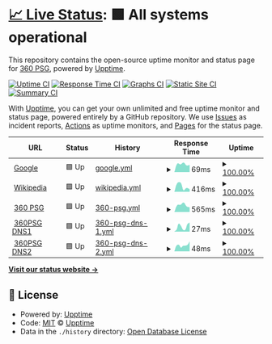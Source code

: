 # [📈 Live Status](https://upptime.360psg.net): <!--live status--> **🟩 All systems operational**

This repository contains the open-source uptime monitor and status page for [360 PSG](https://www.360psg.com), powered by [Upptime](https://github.com/upptime/upptime).

[![Uptime CI](https://github.com/360psg/upptime/workflows/Uptime%20CI/badge.svg)](https://github.com/360psg/upptime/actions?query=workflow%3A%22Uptime+CI%22)
[![Response Time CI](https://github.com/360psg/upptime/workflows/Response%20Time%20CI/badge.svg)](https://github.com/360psg/upptime/actions?query=workflow%3A%22Response+Time+CI%22)
[![Graphs CI](https://github.com/360psg/upptime/workflows/Graphs%20CI/badge.svg)](https://github.com/360psg/upptime/actions?query=workflow%3A%22Graphs+CI%22)
[![Static Site CI](https://github.com/360psg/upptime/workflows/Static%20Site%20CI/badge.svg)](https://github.com/360psg/upptime/actions?query=workflow%3A%22Static+Site+CI%22)
[![Summary CI](https://github.com/360psg/upptime/workflows/Summary%20CI/badge.svg)](https://github.com/360psg/upptime/actions?query=workflow%3A%22Summary+CI%22)

With [Upptime](https://upptime.js.org), you can get your own unlimited and free uptime monitor and status page, powered entirely by a GitHub repository. We use [Issues](https://github.com/upptime/upptime/issues) as incident reports, [Actions](https://github.com/360psg/upptime/actions) as uptime monitors, and [Pages](https://demo.upptime.js.org) for the status page.

<!--start: status pages-->
<!-- This summary is generated by Upptime (https://github.com/upptime/upptime) -->
<!-- Do not edit this manually, your changes will be overwritten -->
<!-- prettier-ignore -->
| URL | Status | History | Response Time | Uptime |
| --- | ------ | ------- | ------------- | ------ |
| <img alt="" src="https://favicons.githubusercontent.com/www.google.com" height="13"> [Google](https://www.google.com) | 🟩 Up | [google.yml](https://github.com/360PSG/upptime/commits/HEAD/history/google.yml) | <details><summary><img alt="Response time graph" src="./graphs/google/response-time-week.png" height="20"> 69ms</summary><br><a href="https://upptime.360psg.net/history/google"><img alt="Response time 69" src="https://img.shields.io/endpoint?url=https%3A%2F%2Fraw.githubusercontent.com%2F360PSG%2Fupptime%2FHEAD%2Fapi%2Fgoogle%2Fresponse-time.json"></a><br><a href="https://upptime.360psg.net/history/google"><img alt="24-hour response time 69" src="https://img.shields.io/endpoint?url=https%3A%2F%2Fraw.githubusercontent.com%2F360PSG%2Fupptime%2FHEAD%2Fapi%2Fgoogle%2Fresponse-time-day.json"></a><br><a href="https://upptime.360psg.net/history/google"><img alt="7-day response time 69" src="https://img.shields.io/endpoint?url=https%3A%2F%2Fraw.githubusercontent.com%2F360PSG%2Fupptime%2FHEAD%2Fapi%2Fgoogle%2Fresponse-time-week.json"></a><br><a href="https://upptime.360psg.net/history/google"><img alt="30-day response time 69" src="https://img.shields.io/endpoint?url=https%3A%2F%2Fraw.githubusercontent.com%2F360PSG%2Fupptime%2FHEAD%2Fapi%2Fgoogle%2Fresponse-time-month.json"></a><br><a href="https://upptime.360psg.net/history/google"><img alt="1-year response time 69" src="https://img.shields.io/endpoint?url=https%3A%2F%2Fraw.githubusercontent.com%2F360PSG%2Fupptime%2FHEAD%2Fapi%2Fgoogle%2Fresponse-time-year.json"></a></details> | <details><summary><a href="https://upptime.360psg.net/history/google">100.00%</a></summary><a href="https://upptime.360psg.net/history/google"><img alt="All-time uptime 100.00%" src="https://img.shields.io/endpoint?url=https%3A%2F%2Fraw.githubusercontent.com%2F360PSG%2Fupptime%2FHEAD%2Fapi%2Fgoogle%2Fuptime.json"></a><br><a href="https://upptime.360psg.net/history/google"><img alt="24-hour uptime 100.00%" src="https://img.shields.io/endpoint?url=https%3A%2F%2Fraw.githubusercontent.com%2F360PSG%2Fupptime%2FHEAD%2Fapi%2Fgoogle%2Fuptime-day.json"></a><br><a href="https://upptime.360psg.net/history/google"><img alt="7-day uptime 100.00%" src="https://img.shields.io/endpoint?url=https%3A%2F%2Fraw.githubusercontent.com%2F360PSG%2Fupptime%2FHEAD%2Fapi%2Fgoogle%2Fuptime-week.json"></a><br><a href="https://upptime.360psg.net/history/google"><img alt="30-day uptime 100.00%" src="https://img.shields.io/endpoint?url=https%3A%2F%2Fraw.githubusercontent.com%2F360PSG%2Fupptime%2FHEAD%2Fapi%2Fgoogle%2Fuptime-month.json"></a><br><a href="https://upptime.360psg.net/history/google"><img alt="1-year uptime 100.00%" src="https://img.shields.io/endpoint?url=https%3A%2F%2Fraw.githubusercontent.com%2F360PSG%2Fupptime%2FHEAD%2Fapi%2Fgoogle%2Fuptime-year.json"></a></details>
| <img alt="" src="https://favicons.githubusercontent.com/en.wikipedia.org" height="13"> [Wikipedia](https://en.wikipedia.org) | 🟩 Up | [wikipedia.yml](https://github.com/360PSG/upptime/commits/HEAD/history/wikipedia.yml) | <details><summary><img alt="Response time graph" src="./graphs/wikipedia/response-time-week.png" height="20"> 416ms</summary><br><a href="https://upptime.360psg.net/history/wikipedia"><img alt="Response time 416" src="https://img.shields.io/endpoint?url=https%3A%2F%2Fraw.githubusercontent.com%2F360PSG%2Fupptime%2FHEAD%2Fapi%2Fwikipedia%2Fresponse-time.json"></a><br><a href="https://upptime.360psg.net/history/wikipedia"><img alt="24-hour response time 416" src="https://img.shields.io/endpoint?url=https%3A%2F%2Fraw.githubusercontent.com%2F360PSG%2Fupptime%2FHEAD%2Fapi%2Fwikipedia%2Fresponse-time-day.json"></a><br><a href="https://upptime.360psg.net/history/wikipedia"><img alt="7-day response time 416" src="https://img.shields.io/endpoint?url=https%3A%2F%2Fraw.githubusercontent.com%2F360PSG%2Fupptime%2FHEAD%2Fapi%2Fwikipedia%2Fresponse-time-week.json"></a><br><a href="https://upptime.360psg.net/history/wikipedia"><img alt="30-day response time 416" src="https://img.shields.io/endpoint?url=https%3A%2F%2Fraw.githubusercontent.com%2F360PSG%2Fupptime%2FHEAD%2Fapi%2Fwikipedia%2Fresponse-time-month.json"></a><br><a href="https://upptime.360psg.net/history/wikipedia"><img alt="1-year response time 416" src="https://img.shields.io/endpoint?url=https%3A%2F%2Fraw.githubusercontent.com%2F360PSG%2Fupptime%2FHEAD%2Fapi%2Fwikipedia%2Fresponse-time-year.json"></a></details> | <details><summary><a href="https://upptime.360psg.net/history/wikipedia">100.00%</a></summary><a href="https://upptime.360psg.net/history/wikipedia"><img alt="All-time uptime 100.00%" src="https://img.shields.io/endpoint?url=https%3A%2F%2Fraw.githubusercontent.com%2F360PSG%2Fupptime%2FHEAD%2Fapi%2Fwikipedia%2Fuptime.json"></a><br><a href="https://upptime.360psg.net/history/wikipedia"><img alt="24-hour uptime 100.00%" src="https://img.shields.io/endpoint?url=https%3A%2F%2Fraw.githubusercontent.com%2F360PSG%2Fupptime%2FHEAD%2Fapi%2Fwikipedia%2Fuptime-day.json"></a><br><a href="https://upptime.360psg.net/history/wikipedia"><img alt="7-day uptime 100.00%" src="https://img.shields.io/endpoint?url=https%3A%2F%2Fraw.githubusercontent.com%2F360PSG%2Fupptime%2FHEAD%2Fapi%2Fwikipedia%2Fuptime-week.json"></a><br><a href="https://upptime.360psg.net/history/wikipedia"><img alt="30-day uptime 100.00%" src="https://img.shields.io/endpoint?url=https%3A%2F%2Fraw.githubusercontent.com%2F360PSG%2Fupptime%2FHEAD%2Fapi%2Fwikipedia%2Fuptime-month.json"></a><br><a href="https://upptime.360psg.net/history/wikipedia"><img alt="1-year uptime 100.00%" src="https://img.shields.io/endpoint?url=https%3A%2F%2Fraw.githubusercontent.com%2F360PSG%2Fupptime%2FHEAD%2Fapi%2Fwikipedia%2Fuptime-year.json"></a></details>
| <img alt="" src="https://favicons.githubusercontent.com/www.360psg.com" height="13"> [360 PSG](https://www.360psg.com) | 🟩 Up | [360-psg.yml](https://github.com/360PSG/upptime/commits/HEAD/history/360-psg.yml) | <details><summary><img alt="Response time graph" src="./graphs/360-psg/response-time-week.png" height="20"> 565ms</summary><br><a href="https://upptime.360psg.net/history/360-psg"><img alt="Response time 565" src="https://img.shields.io/endpoint?url=https%3A%2F%2Fraw.githubusercontent.com%2F360PSG%2Fupptime%2FHEAD%2Fapi%2F360-psg%2Fresponse-time.json"></a><br><a href="https://upptime.360psg.net/history/360-psg"><img alt="24-hour response time 565" src="https://img.shields.io/endpoint?url=https%3A%2F%2Fraw.githubusercontent.com%2F360PSG%2Fupptime%2FHEAD%2Fapi%2F360-psg%2Fresponse-time-day.json"></a><br><a href="https://upptime.360psg.net/history/360-psg"><img alt="7-day response time 565" src="https://img.shields.io/endpoint?url=https%3A%2F%2Fraw.githubusercontent.com%2F360PSG%2Fupptime%2FHEAD%2Fapi%2F360-psg%2Fresponse-time-week.json"></a><br><a href="https://upptime.360psg.net/history/360-psg"><img alt="30-day response time 565" src="https://img.shields.io/endpoint?url=https%3A%2F%2Fraw.githubusercontent.com%2F360PSG%2Fupptime%2FHEAD%2Fapi%2F360-psg%2Fresponse-time-month.json"></a><br><a href="https://upptime.360psg.net/history/360-psg"><img alt="1-year response time 565" src="https://img.shields.io/endpoint?url=https%3A%2F%2Fraw.githubusercontent.com%2F360PSG%2Fupptime%2FHEAD%2Fapi%2F360-psg%2Fresponse-time-year.json"></a></details> | <details><summary><a href="https://upptime.360psg.net/history/360-psg">100.00%</a></summary><a href="https://upptime.360psg.net/history/360-psg"><img alt="All-time uptime 100.00%" src="https://img.shields.io/endpoint?url=https%3A%2F%2Fraw.githubusercontent.com%2F360PSG%2Fupptime%2FHEAD%2Fapi%2F360-psg%2Fuptime.json"></a><br><a href="https://upptime.360psg.net/history/360-psg"><img alt="24-hour uptime 100.00%" src="https://img.shields.io/endpoint?url=https%3A%2F%2Fraw.githubusercontent.com%2F360PSG%2Fupptime%2FHEAD%2Fapi%2F360-psg%2Fuptime-day.json"></a><br><a href="https://upptime.360psg.net/history/360-psg"><img alt="7-day uptime 100.00%" src="https://img.shields.io/endpoint?url=https%3A%2F%2Fraw.githubusercontent.com%2F360PSG%2Fupptime%2FHEAD%2Fapi%2F360-psg%2Fuptime-week.json"></a><br><a href="https://upptime.360psg.net/history/360-psg"><img alt="30-day uptime 100.00%" src="https://img.shields.io/endpoint?url=https%3A%2F%2Fraw.githubusercontent.com%2F360PSG%2Fupptime%2FHEAD%2Fapi%2F360-psg%2Fuptime-month.json"></a><br><a href="https://upptime.360psg.net/history/360-psg"><img alt="1-year uptime 100.00%" src="https://img.shields.io/endpoint?url=https%3A%2F%2Fraw.githubusercontent.com%2F360PSG%2Fupptime%2FHEAD%2Fapi%2F360-psg%2Fuptime-year.json"></a></details>
| <img alt="" src="https://favicons.githubusercontent.com/null" height="13"> [360PSG DNS1](ns1.360psg.com) | 🟩 Up | [360-psg-dns-1.yml](https://github.com/360PSG/upptime/commits/HEAD/history/360-psg-dns-1.yml) | <details><summary><img alt="Response time graph" src="./graphs/360-psg-dns-1/response-time-week.png" height="20"> 27ms</summary><br><a href="https://upptime.360psg.net/history/360-psg-dns-1"><img alt="Response time 27" src="https://img.shields.io/endpoint?url=https%3A%2F%2Fraw.githubusercontent.com%2F360PSG%2Fupptime%2FHEAD%2Fapi%2F360-psg-dns-1%2Fresponse-time.json"></a><br><a href="https://upptime.360psg.net/history/360-psg-dns-1"><img alt="24-hour response time 27" src="https://img.shields.io/endpoint?url=https%3A%2F%2Fraw.githubusercontent.com%2F360PSG%2Fupptime%2FHEAD%2Fapi%2F360-psg-dns-1%2Fresponse-time-day.json"></a><br><a href="https://upptime.360psg.net/history/360-psg-dns-1"><img alt="7-day response time 27" src="https://img.shields.io/endpoint?url=https%3A%2F%2Fraw.githubusercontent.com%2F360PSG%2Fupptime%2FHEAD%2Fapi%2F360-psg-dns-1%2Fresponse-time-week.json"></a><br><a href="https://upptime.360psg.net/history/360-psg-dns-1"><img alt="30-day response time 27" src="https://img.shields.io/endpoint?url=https%3A%2F%2Fraw.githubusercontent.com%2F360PSG%2Fupptime%2FHEAD%2Fapi%2F360-psg-dns-1%2Fresponse-time-month.json"></a><br><a href="https://upptime.360psg.net/history/360-psg-dns-1"><img alt="1-year response time 27" src="https://img.shields.io/endpoint?url=https%3A%2F%2Fraw.githubusercontent.com%2F360PSG%2Fupptime%2FHEAD%2Fapi%2F360-psg-dns-1%2Fresponse-time-year.json"></a></details> | <details><summary><a href="https://upptime.360psg.net/history/360-psg-dns-1">100.00%</a></summary><a href="https://upptime.360psg.net/history/360-psg-dns-1"><img alt="All-time uptime 100.00%" src="https://img.shields.io/endpoint?url=https%3A%2F%2Fraw.githubusercontent.com%2F360PSG%2Fupptime%2FHEAD%2Fapi%2F360-psg-dns-1%2Fuptime.json"></a><br><a href="https://upptime.360psg.net/history/360-psg-dns-1"><img alt="24-hour uptime 100.00%" src="https://img.shields.io/endpoint?url=https%3A%2F%2Fraw.githubusercontent.com%2F360PSG%2Fupptime%2FHEAD%2Fapi%2F360-psg-dns-1%2Fuptime-day.json"></a><br><a href="https://upptime.360psg.net/history/360-psg-dns-1"><img alt="7-day uptime 100.00%" src="https://img.shields.io/endpoint?url=https%3A%2F%2Fraw.githubusercontent.com%2F360PSG%2Fupptime%2FHEAD%2Fapi%2F360-psg-dns-1%2Fuptime-week.json"></a><br><a href="https://upptime.360psg.net/history/360-psg-dns-1"><img alt="30-day uptime 100.00%" src="https://img.shields.io/endpoint?url=https%3A%2F%2Fraw.githubusercontent.com%2F360PSG%2Fupptime%2FHEAD%2Fapi%2F360-psg-dns-1%2Fuptime-month.json"></a><br><a href="https://upptime.360psg.net/history/360-psg-dns-1"><img alt="1-year uptime 100.00%" src="https://img.shields.io/endpoint?url=https%3A%2F%2Fraw.githubusercontent.com%2F360PSG%2Fupptime%2FHEAD%2Fapi%2F360-psg-dns-1%2Fuptime-year.json"></a></details>
| <img alt="" src="https://favicons.githubusercontent.com/null" height="13"> [360PSG DNS2](ns2.360psg.com) | 🟩 Up | [360-psg-dns-2.yml](https://github.com/360PSG/upptime/commits/HEAD/history/360-psg-dns-2.yml) | <details><summary><img alt="Response time graph" src="./graphs/360-psg-dns-2/response-time-week.png" height="20"> 48ms</summary><br><a href="https://upptime.360psg.net/history/360-psg-dns-2"><img alt="Response time 48" src="https://img.shields.io/endpoint?url=https%3A%2F%2Fraw.githubusercontent.com%2F360PSG%2Fupptime%2FHEAD%2Fapi%2F360-psg-dns-2%2Fresponse-time.json"></a><br><a href="https://upptime.360psg.net/history/360-psg-dns-2"><img alt="24-hour response time 48" src="https://img.shields.io/endpoint?url=https%3A%2F%2Fraw.githubusercontent.com%2F360PSG%2Fupptime%2FHEAD%2Fapi%2F360-psg-dns-2%2Fresponse-time-day.json"></a><br><a href="https://upptime.360psg.net/history/360-psg-dns-2"><img alt="7-day response time 48" src="https://img.shields.io/endpoint?url=https%3A%2F%2Fraw.githubusercontent.com%2F360PSG%2Fupptime%2FHEAD%2Fapi%2F360-psg-dns-2%2Fresponse-time-week.json"></a><br><a href="https://upptime.360psg.net/history/360-psg-dns-2"><img alt="30-day response time 48" src="https://img.shields.io/endpoint?url=https%3A%2F%2Fraw.githubusercontent.com%2F360PSG%2Fupptime%2FHEAD%2Fapi%2F360-psg-dns-2%2Fresponse-time-month.json"></a><br><a href="https://upptime.360psg.net/history/360-psg-dns-2"><img alt="1-year response time 48" src="https://img.shields.io/endpoint?url=https%3A%2F%2Fraw.githubusercontent.com%2F360PSG%2Fupptime%2FHEAD%2Fapi%2F360-psg-dns-2%2Fresponse-time-year.json"></a></details> | <details><summary><a href="https://upptime.360psg.net/history/360-psg-dns-2">100.00%</a></summary><a href="https://upptime.360psg.net/history/360-psg-dns-2"><img alt="All-time uptime 100.00%" src="https://img.shields.io/endpoint?url=https%3A%2F%2Fraw.githubusercontent.com%2F360PSG%2Fupptime%2FHEAD%2Fapi%2F360-psg-dns-2%2Fuptime.json"></a><br><a href="https://upptime.360psg.net/history/360-psg-dns-2"><img alt="24-hour uptime 100.00%" src="https://img.shields.io/endpoint?url=https%3A%2F%2Fraw.githubusercontent.com%2F360PSG%2Fupptime%2FHEAD%2Fapi%2F360-psg-dns-2%2Fuptime-day.json"></a><br><a href="https://upptime.360psg.net/history/360-psg-dns-2"><img alt="7-day uptime 100.00%" src="https://img.shields.io/endpoint?url=https%3A%2F%2Fraw.githubusercontent.com%2F360PSG%2Fupptime%2FHEAD%2Fapi%2F360-psg-dns-2%2Fuptime-week.json"></a><br><a href="https://upptime.360psg.net/history/360-psg-dns-2"><img alt="30-day uptime 100.00%" src="https://img.shields.io/endpoint?url=https%3A%2F%2Fraw.githubusercontent.com%2F360PSG%2Fupptime%2FHEAD%2Fapi%2F360-psg-dns-2%2Fuptime-month.json"></a><br><a href="https://upptime.360psg.net/history/360-psg-dns-2"><img alt="1-year uptime 100.00%" src="https://img.shields.io/endpoint?url=https%3A%2F%2Fraw.githubusercontent.com%2F360PSG%2Fupptime%2FHEAD%2Fapi%2F360-psg-dns-2%2Fuptime-year.json"></a></details>

<!--end: status pages-->

[**Visit our status website →**](https://demo.upptime.js.org)

## 📄 License

- Powered by: [Upptime](https://github.com/upptime/upptime)
- Code: [MIT](./LICENSE) © [Upptime](https://upptime.js.org)
- Data in the `./history` directory: [Open Database License](https://opendatacommons.org/licenses/odbl/1-0/)
